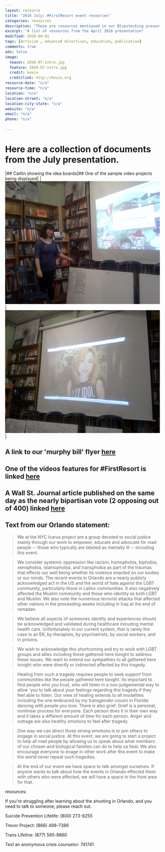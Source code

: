 ```yaml
---
layout: resource
title: "2016 July: #FirstResort event resources"
categories: resources
description: "These are resources mentioned in our Bluestocking presentation for July 2016"
excerpt: "A list of resources from the April 2016 presentation"
modified: 2016-04-01
tags: [Activism , advanced directives, education, publication]
comments: true
ads: false
image:
  teaser: 2016-07-intro.jpg
  feature: 2016-07-intro.jpg
  credit: kevix
  creditlink: http://kevix.org
resource-date: "n/a"
resource-time: "n/a"
location: "n/a"
location-street: "n/a"
location-city-state: "n/a"
website: "n/a"
email: "n/a"
phone: "n/a"

---
```


# Here are a collection of documents from the July presentation.

|## Caitlin showing the idea boards|## One of the sample video projects being displayed|
|<img src="/images/2016-07-show-board.jpg" width="600" height="400" />|<img src="/images/2016-07-jaz.jpg" width="600" height="400" />|

## A link to our 'murphy bill' flyer [here](/images/2016-07-murphy.pdf)

## One of the videos features for #FirstResort is linked [here](empty)

## A Wall St. Journal article published on the same day as the nearly bipartisan vote (2 opposing out of 400) linked [here](http://www.wsj.com/articles/house-to-vote-on-mental-health-bill-1467819834)

Text from our Orlando statement:
------------------------------------
> We at the NYC Icarus project are  a group devoted to social justice mainly through our work to empower, educate and advocate for mad people -- those who typically are labeled as mentally ill --  including this event. 

> We consider systemic oppression like racism, homophobia, biphobia, xenophobia, islamophobia, and transphobia as part of the traumas that effects our well being whether its violence enacted on our bodies or our minds. The recent events in  Orlando are a nearly publicly acknowledged act in the US and the world of hate against the LGBT community, particularly those in Latinx communities. It also negatively affected the Muslim community and those who identity as both LGBT and Muslim.  We also note the numerious terrorist attacks that affected other nations in the proceeding weeks including in Iraq at the end of ramadan. 

> We believe all aspects of someones identity and experiences should  be acknowledged and validated during healthcare inlcuding mental health care.  Unfortunately in our current system, that is rarely the case in an ER, by therapists, by psychiatrists, by social workers, and in prisons. 

> We wish to acknowledge this shortcoming and try to work with LGBT groups and allies including those gathered here tonight to address these issues. We want to extend our sympathies to all gathered here tonight who were directly or indirected affected by this tragedy.

> Healing from such a tragedy requires people to seek support from communities like the people gathered here tonight. Its important to find people who you trust, who will listen in a non-judgemental way to allow 'you to talk about your feelings regarding this tragedy if they feel able to listen. Our view of healing extends to all modalities including the one embraced by my transgender cousin in Florida: dancing with people you love. There is also grief. Grief is a personal, nonlinear process for everyone. Each person does it in their own way and it takes a different amount of time for each person. Anger and outrage are also healthy emotions to feel after tragedy. 

> One way we can direct those strong emotions is to join others to engage in social justice. At this event, we are going to start a project to help all mad people by allowing us to speak about what members of our chosen and biological families can do to help us heal. We also encourage everyone to enage in other work after this event to make the world never repeat such tragedies. 

> At the end of our event we have space to talk amongst ourselves. If anyone wants to talk about how the events in Orlando effected them with others who were affected, we will have a space in the front area for that.

resources:

If you're struggling after learning about the shooting in Orlando, and you need to talk to someone, please reach out. 

Suicide Prevention Lifelife: (800) 273-8255

Trevor Project: (866) 488-7386

Trans Lifeline: (877) 565-8860

Text an anonymous crisis counselor: 741741

